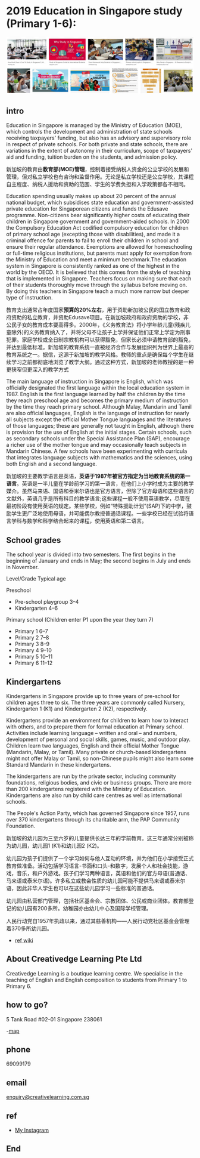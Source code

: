 # 2019 Education in Singapore study (Primary 1-6):
![f1](https://github.com/HCH1/blog/blob/master/fig/sgedu1.jpg)

## intro
Education in Singapore is managed by the Ministry of Education (MOE), which controls the development and administration of state schools receiving taxpayers' funding, but also has an advisory and supervisory role in respect of private schools. For both private and state schools, there are variations in the extent of autonomy in their curriculum, scope of taxpayers' aid and funding, tuition burden on the students, and admission policy.

新加坡的教育由**教育部(MOE)管理**，控制着接受纳税人资金的公立学校的发展和管理，但对私立学校也有咨询和监督作用。无论是私立学校还是公立学校，其课程自主程度、纳税人援助和资助的范围、学生的学费负担和入学政策都各不相同。

Education spending usually makes up about 20 percent of the annual national budget, which subsidises state education and government-assisted private education for Singaporean citizens and funds the Edusave programme. Non-citizens bear significantly higher costs of educating their children in Singapore government and government-aided schools. In 2000 the Compulsory Education Act codified compulsory education for children of primary school age (excepting those with disabilities), and made it a criminal offence for parents to fail to enroll their children in school and ensure their regular attendance. Exemptions are allowed for homeschooling or full-time religious institutions, but parents must apply for exemption from the Ministry of Education and meet a minimum benchmark.The education system in Singapore is consistently ranked as one of the highest in the world by the OECD. It is believed that this comes from the style of teaching that is implemented in Singapore. Teachers focus on making sure that each of their students thoroughly move through the syllabus before moving on. By doing this teachers in Singapore teach a much more narrow but deeper type of instruction.

教育支出通常占年度国家**预算的20%左右**，用于资助新加坡公民的国立教育和政府资助的私立教育，并资助Edusave项目。在新加坡政府和政府资助的学校，非公民子女的教育成本要高得多。2000年，《义务教育法》将小学年龄儿童(残疾儿童除外)的义务教育纳入了，并将父母不让孩子上学并保证他们正常上学定为刑事犯罪。家庭学校或全日制宗教机构可以获得豁免，但家长必须申请教育部的豁免，并达到最低标准。新加坡的教育系统一直被经济合作与发展组织列为世界上最高的教育系统之一。据信，这源于新加坡的教学风格。教师的重点是确保每个学生在继续学习之前都彻底地浏览了教学大纲。通过这种方式，新加坡的老师教授的是一种更狭窄但更深入的教学方式

The main language of instruction in Singapore is English, which was officially designated the first language within the local education system in 1987. English is the first language learned by half the children by the time they reach preschool age and becomes the primary medium of instruction by the time they reach primary school. Although Malay, Mandarin and Tamil are also official languages, English is the language of instruction for nearly all subjects except the official Mother Tongue languages and the literatures of those languages; these are generally not taught in English, although there is provision for the use of English at the initial stages. Certain schools, such as secondary schools under the Special Assistance Plan (SAP), encourage a richer use of the mother tongue and may occasionally teach subjects in Mandarin Chinese. A few schools have been experimenting with curricula that integrates language subjects with mathematics and the sciences, using both English and a second language.

新加坡的主要教学语言是英语，**英语于1987年被官方指定为当地教育系统的第一语言**。英语是一半儿童在学龄前学习的第一语言，在他们上小学时成为主要的教学媒介。虽然马来语、国语和泰米尔语也是官方语言，但除了官方母语和这些语言的文献外，英语几乎是所有科目的教学语言;这些课程一般不使用英语教学，尽管在最初阶段有使用英语的规定。某些学校，例如“特殊援助计划”(SAP)下的中学，鼓励学生更广泛地使用母语，并可能偶尔教授普通话课程。一些学校已经在试验将语言学科与数学和科学结合起来的课程，使用英语和第二语言。

## School grades
The school year is divided into two semesters. The first begins in the beginning of January and ends in May; the second begins in July and ends in November.

Level/Grade Typical age

Preschool
- Pre-school playgroup	3–4
- Kindergarten	4–6

Primary school (Children enter P1 upon the year they turn 7)
- Primary 1	6–7
- Primary 2	7–8
- Primary 3	8–9
- Primary 4	9–10
- Primary 5	10–11
- Primary 6	11–12

## Kindergartens
Kindergartens in Singapore provide up to three years of pre-school for children ages three to six. The three years are commonly called Nursery, Kindergarten 1 (K1) and Kindergarten 2 (K2), respectively.

Kindergartens provide an environment for children to learn how to interact with others, and to prepare them for formal education at Primary school. Activities include learning language – written and oral – and numbers, development of personal and social skills, games, music, and outdoor play. Children learn two languages, English and their official Mother Tongue (Mandarin, Malay, or Tamil). Many private or church-based kindergartens might not offer Malay or Tamil, so non-Chinese pupils might also learn some Standard Mandarin in these kindergartens.

The kindergartens are run by the private sector, including community foundations, religious bodies, and civic or business groups. There are more than 200 kindergartens registered with the Ministry of Education. Kindergartens are also run by child care centres as well as international schools.

The People's Action Party, which has governed Singapore since 1957, runs over 370 kindergartens through its charitable arm, the PAP Community Foundation.

新加坡的幼儿园为三至六岁的儿童提供长达三年的学前教育。这三年通常分别被称为幼儿园，幼儿园1 (K1)和幼儿园2 (K2)。

幼儿园为孩子们提供了一个学习如何与他人互动的环境，并为他们在小学接受正式教育做准备。活动包括学习语言-书面和口头-和数字，发展个人和社会技能，游戏，音乐，和户外游戏。孩子们学习两种语言，英语和他们的官方母语(普通话、马来语或泰米尔语)。许多私立或教会性质的幼儿园可能不提供马来语或泰米尔语，因此非华人学生也可以在这些幼儿园学习一些标准的普通话。

幼儿园由私营部门管理，包括社区基金会、宗教团体、公民或商业团体。教育部登记的幼儿园有200多所。幼稚园亦由幼儿中心及国际学校管理。

人民行动党自1957年执政以来，通过其慈善机构——人民行动党社区基金会管理着370多所幼儿园。

- [ref wiki](https://en.wikipedia.org/wiki/Education_in_Singapore)


## About Creativedge Learning Pte Ltd
Creativedge Learning is a boutique learning centre. We specialise in the teaching of English and English composition to students from Primary 1 to Primary 6.

## how to go?
5 Tank Road #02-01 Singapore 238061

-[map](https://www.google.com.sg/maps/dir/Newton+MRT+Station/5+Tank+Rd,+%2302-01+CreativEdge+Learning,+Singapore+238061/@1.2966655,103.8277856,14z/data=!3m1!4b1!4m14!4m13!1m5!1m1!1s0x31da19eebf115faf:0x45f1832a3cda505c!2m2!1d103.8380316!2d1.3137871!1m5!1m1!1s0x31da199d6cd2f07b:0x8fb28c32478a8e78!2m2!1d103.842785!2d1.293996!3e3?hl=zh-TW)

## phone
69099179

## email
enquiry@creativelearning.com.sg


## ref
- [My Instagram](https://www.instagram.com/redbox111)

## End
